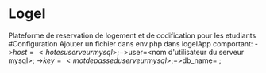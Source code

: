 # Logel
Plateforme de reservation de logement et de codification pour les etudiants
#Configuration
Ajouter un fichier dans env.php dans logelApp comportant:
->$host=<hote su serveur mysql>;
->$user=<nom d'utilisateur du serveur mysql>;
->$key =<mot de passe du serveur mysql>;
->$db_name= <nom de la base de donees>;
